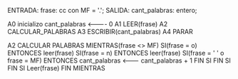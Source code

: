 ENTRADA: frase: cc con MF = '.';
SALIDA: cant_palabras: entero;


A0 inicializo
    cant_palabras <---- 0
A1 LEER(frase)
A2 CALCULAR_PALABRAS
A3 ESCRIBIR(cant_palabras)
A4 PARAR


A2 CALCULAR PALABRAS
    MIENTRAS(frase <> MF)
        SI(frase = o) ENTONCES
            leer(frase)
            SI(frase = n) ENTONCES
                leer(frase)
                SI(frase = ' ' o frase = MF) ENTONCES
                    cant_palabras <--- cant_palabras + 1
                FIN SI
            FIN SI
        FIN SI
        Leer(frase)
    FIN MIENTRAS

        
    